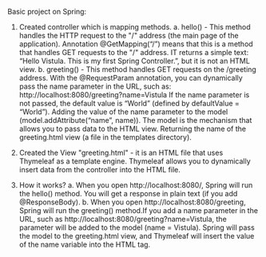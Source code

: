 Basic project on Spring:

1. Created controller which is mapping methods.
     a. hello() - This method handles the HTTP request to the "/" address (the main page of the application).
        Annotation @GetMapping(“/”) means that this is a method that handles GET requests to the "/" address.
        IT returns a simple text: “Hello Vistula. This is my first Spring Controller.”, but it is not an HTML view.
     b. greeting() - This method handles GET requests on the /greeting address. With the @RequestParam annotation, you can dynamically pass the name parameter in the URL, such as:
        http://localhost:8080/greeting?name=Vistula
        If the name parameter is not passed, the default value is “World” (defined by defaultValue = “World”).
        Adding the value of the name parameter to the model (model.addAttribute(“name”, name)). The model is the mechanism that allows you to pass data to the HTML view.
        Returning the name of the greeting.html view (a file in the templates directory).

2. Created the View "greeting.html" - it is an HTML file that uses Thymeleaf as a template engine. Thymeleaf allows you to dynamically insert data from the controller into the HTML file.
3. How it works?
     a. When you open http://localhost:8080/, Spring will run the hello() method. You will get a response in plain text (if you add @ResponseBody).
     b. When you open http://localhost:8080/greeting, Spring will run the greeting() method.If you add a name parameter in the URL, such as http://localhost:8080/greeting?name=Vistula, the parameter will be added to the model (name = Vistula).
         Spring will pass the model to the greeting.html view, and Thymeleaf will insert the value of the name variable into the HTML tag.
